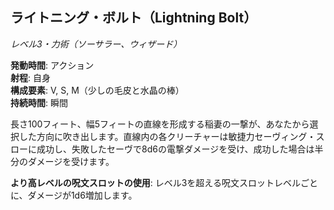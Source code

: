 ## ライトニング・ボルト（Lightning Bolt）
*レベル3・力術（ソーサラー、ウィザード）*

**発動時間**: アクション  
**射程**: 自身  
**構成要素**: V, S, M（少しの毛皮と水晶の棒）  
**持続時間**: 瞬間

長さ100フィート、幅5フィートの直線を形成する稲妻の一撃が、あなたから選択した方向に吹き出します。直線内の各クリーチャーは敏捷力セーヴィング・スローに成功し、失敗したセーヴで8d6の電撃ダメージを受け、成功した場合は半分のダメージを受けます。

**より高レベルの呪文スロットの使用**: レベル3を超える呪文スロットレベルごとに、ダメージが1d6増加します。
